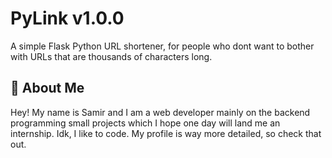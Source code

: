 # PyLink v1.0.0
A simple Flask Python URL shortener, for people who dont want to bother with URLs that are thousands of characters long.



## 🚀 About Me
Hey! My name is Samir and I am a web developer mainly on the backend programming small projects which I hope one day will land me an internship. Idk, I like to code. My profile is way more detailed, so check that out.

